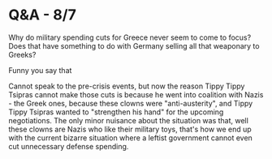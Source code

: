 # Q&A - 8/7

Why do military spending cuts for Greece never seem to come to focus? Does that have something to do with Germany selling all that weaponary to Greeks?

Funny you say that

Cannot speak to the pre-crisis events, but now the reason Tippy Tippy Tsipras cannot make those cuts is because he went into coalition with Nazis - the Greek ones, because these clowns were "anti-austerity", and Tippy Tippy Tsipras wanted to "strengthen his hand" for the upcoming negotiations. The only minor nuisance about the situation was that, well  these clowns are Nazis who  like their military toys, that's how we end up with the current bizarre situation  where a leftist government cannot even cut unnecessary defense spending. 











